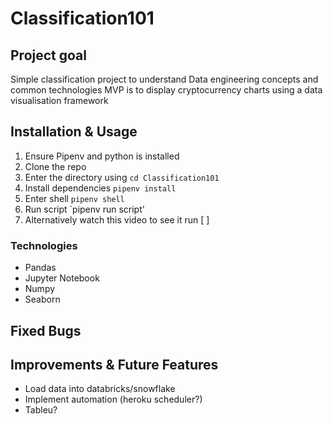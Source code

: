 # Classification101

## Project goal
Simple classification project to understand Data engineering concepts and common technologies
MVP is to display cryptocurrency charts using a data visualisation framework

## Installation & Usage

1. Ensure Pipenv and python is installed
2. Clone the repo
3. Enter the directory using `cd Classification101`
3. Install dependencies `pipenv install`
4. Enter shell `pipenv shell`
5. Run script `pipenv run script'
6. Alternatively watch this video to see it run [ ]
   
<!-- to-do: usage -->


### Technologies

* Pandas
* Jupyter Notebook
* Numpy
* Seaborn


## Fixed Bugs


## Improvements & Future Features

* Load data into databricks/snowflake
* Implement automation (heroku scheduler?)
* Tableu?




